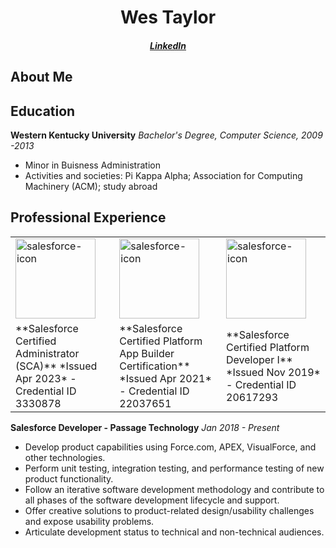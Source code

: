 <h1 align="center">Wes Taylor</h1>
<h5 align="center"><a href="https://www.linkedin.com/in/wtaylor303" target="blank">LinkedIn</a>

<h2>About Me</h2>

<h2>Education</h2>

**Western Kentucky University**
*Bachelor's Degree, Computer Science, 2009 -2013*
- Minor in Buisness Administration
- Activities and societies: Pi Kappa Alpha; Association for Computing Machinery (ACM); study abroad


<h2>Professional Experience</h2>

<table>
    <tr>
        <td> <img src="https://media.licdn.com/dms/image/C560BAQHZ9xYomLW7zg/company-logo_100_100/0/1630658255326/salesforce_logo?e=1716422400&v=beta&t=qfOVN0vggIJ2Hnb5u_FaXbUAptmPWu9TlGMcVabNO98" alt="salesforce-icon" style="width:128px;height:128px;"> </td>
        <td> <img src="https://media.licdn.com/dms/image/C560BAQHZ9xYomLW7zg/company-logo_100_100/0/1630658255326/salesforce_logo?e=1716422400&v=beta&t=qfOVN0vggIJ2Hnb5u_FaXbUAptmPWu9TlGMcVabNO98" alt="salesforce-icon" style="width:128px;height:128px;"> </td>
        <td> <img src="https://media.licdn.com/dms/image/C560BAQHZ9xYomLW7zg/company-logo_100_100/0/1630658255326/salesforce_logo?e=1716422400&v=beta&t=qfOVN0vggIJ2Hnb5u_FaXbUAptmPWu9TlGMcVabNO98" alt="salesforce-icon" style="width:128px;height:128px;"> </td>
    </tr>
    <tr>
        <td> **Salesforce Certified Administrator (SCA)**
                *Issued Apr 2023*
                - Credential ID 3330878
        </td>
        <td> **Salesforce Certified Platform App Builder Certification**
                *Issued Apr 2021*
                - Credential ID 22037651
        </td>
        <td> **Salesforce Certified Platform Developer I**
                *Issued Nov 2019*
                - Credential ID 20617293
        </td>
    <tr>
</table>


**Salesforce Developer - Passage Technology**
*Jan 2018 - Present*
- Develop product capabilities using Force.com, APEX, VisualForce, and other technologies.
- Perform unit testing, integration testing, and performance testing of new product functionality.
- Follow an iterative software development methodology and contribute to all phases of the software development lifecycle and support.
- Offer creative solutions to product-related design/usability challenges and expose usability problems.
- Articulate development status to technical and non-technical audiences.